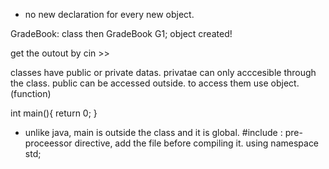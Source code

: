 - no new declaration for every new object.

GradeBook: class
then GradeBook G1; object created!

get the outout by cin >>

classes have public or private datas.
privatae can only acccesible through the class.
public can be accessed outside. 
to access them use object.(function)


int main(){
      return 0;
}
- unlike java, main is outside the class and it is global.
#include <iostream>: pre-proceessor directive, add the file before compiling it.
using namespace std;